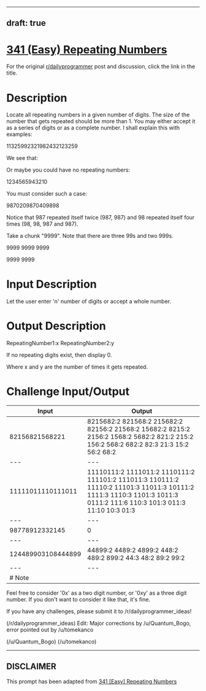 ---
draft: true
----

# [341 (Easy) Repeating Numbers](https://www.reddit.com/r/dailyprogrammer/comments/7eh6k8/20171121_challenge_341_easy_repeating_numbers/)

For the original [r/dailyprogrammer](https://www.reddit.com/r/dailyprogrammer/) post and discussion, click the link in the title.

# Description
Locate all repeating numbers in a given number of digits. The size of the number that gets repeated should be more than 1. You may either accept it as a series of digits or as a complete number. I shall explain this with examples: 

11325992321982432123259 

We see that:

Or maybe you could have no repeating numbers:

1234565943210

You must consider such a case:

9870209870409898

Notice that 987 repeated itself twice (987, 987) and 98 repeated itself four times (98, 98, 987 and 987). 

Take a chunk "9999". Note that there are three 99s and two 999s.

9999 9999 9999 

9999 9999

# Input Description
Let the user enter 'n' number of digits or accept a whole number. 

# Output Description
RepeatingNumber1:x RepeatingNumber2:y

If no repeating digits exist, then display 0.

Where x and y are the number of times it gets repeated.

# Challenge Input/Output

|Input|Output|
| --- | --- |
|82156821568221|8215682:2 821568:2 215682:2 82156:2 21568:2 15682:2 8215:2 2156:2 1568:2 5682:2 821:2 215:2 156:2 568:2 682:2 82:3 21:3 15:2 56:2 68:2|
| --- | --- |
|11111011110111011|11110111:2 1111011:2 1110111:2 111101:2 111011:3 110111:2 11110:2 11101:3 11011:3 10111:2 1111:3 1110:3 1101:3 1011:3 0111:2 111:6 110:3 101:3 011:3 11:10 10:3 01:3|
| --- | --- |
|98778912332145|0|
| --- | --- |
|124489903108444899|44899:2 4489:2 4899:2 448:2 489:2 899:2 44:3 48:2 89:2 99:2|
| --- | --- |
|# Note
Feel free to consider '0x' as a two digit number, or '0xy' as a three digit number. If you don't want to consider it like that, it's fine.

If you have any challenges, please submit it to /r/dailyprogrammer_ideas!

(/r/dailyprogrammer_ideas)
Edit: Major corrections by /u/Quantum_Bogo, error pointed out by /u/tomekanco

(/u/Quantum_Bogo)
(/u/tomekanco)

----
## **DISCLAIMER**
This prompt has been adapted from [341 [Easy] Repeating Numbers](https://www.reddit.com/r/dailyprogrammer/comments/7eh6k8/20171121_challenge_341_easy_repeating_numbers/
)
